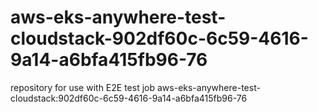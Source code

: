 # aws-eks-anywhere-test-cloudstack-902df60c-6c59-4616-9a14-a6bfa415fb96-76
repository for use with E2E test job aws-eks-anywhere-test-cloudstack:902df60c-6c59-4616-9a14-a6bfa415fb96-76
